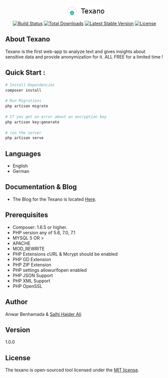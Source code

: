 <p align="center"><img src="public/img/logo_new.png"></p>

<p align="center">
<a href="https://travis-ci.org/laravel/framework"><img src="https://travis-ci.org/laravel/framework.svg" alt="Build Status"></a>
<a href="https://packagist.org/packages/laravel/framework"><img src="https://poser.pugx.org/laravel/framework/d/total.svg" alt="Total Downloads"></a>
<a href="https://packagist.org/packages/laravel/framework"><img src="https://poser.pugx.org/laravel/framework/v/stable.svg" alt="Latest Stable Version"></a>
<a href="https://packagist.org/packages/laravel/framework"><img src="https://poser.pugx.org/laravel/framework/license.svg" alt="License"></a>
</p>

## About Texano

Texano is the first web-app to analyze text and gives insights about sensitive data and provide anonymization for it. ALL FREE for a limited time !


## Quick Start :

``` bash
# Install Dependencies
composer install

# Run Migrations
php artisan migrate

# If you get an error about an encryption key
php artisan key:generate

# run the server 
php artisan serve

``````


## Languages
* English
* German


## Documentation & Blog

*  The Blog for the Texano is located [Here](https://blog.texano.com).

## Prerequisites
* Composer: 1.6.5 or higher.
* PHP version any of 5.6, 7.0, 7.1
* MYSQL 5 OR >
* APACHE
* MOD_REWRITE
* PHP Extensions cURL & Mcrypt should be enabled
* PHP GD Extension
* PHP ZIP Extension
* PHP settings allowurlfopen enabled
* PHP JSON Support
* PHP XML Support
* PHP OpenSSL


## Author
Anwar Benhamada & [Salhi Haider Ali](https://www.linkedin.com/in/haider-ali-salhi-632099178/)

## Version

1.0.0

## License

The texano is open-sourced tool licensed under the [MIT license](https://opensource.org/licenses/MIT).
